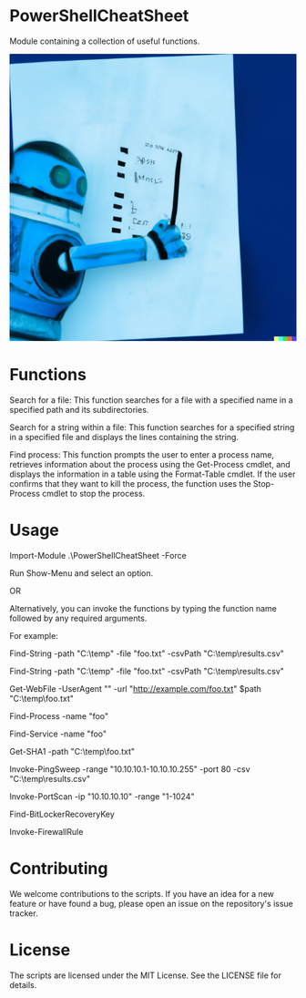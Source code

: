 # PowerShellCheatSheet
Module containing a collection of useful functions. 


![logo](https://github.com/gromedev/PowerShellCheatSheet/blob/main/Assets/logo.png)


# Functions
Search for a file: This function searches for a file with a specified name in a specified path and its subdirectories.

Search for a string within a file: This function searches for a specified string in a specified file and displays the lines containing the string.

Find process: This function prompts the user to enter a process name, retrieves information about the process using the Get-Process cmdlet, and displays the information in a table using the Format-Table cmdlet. If the user confirms that they want to kill the process, the function uses the Stop-Process cmdlet to stop the process.

# Usage

Import-Module .\PowerShellCheatSheet -Force

Run Show-Menu and select an option. 

OR

Alternatively, you can invoke the functions by typing the function name followed by any required arguments.

For example:

  Find-String -path "C:\temp" -file "foo.txt" -csvPath "C:\temp\results.csv"
  
  Find-String -path "C:\temp" -file "foo.txt" -csvPath "C:\temp\results.csv"
  
Get-WebFile -UserAgent "" -url "http://example.com/foo.txt" $path "C:\temp\foo.txt"

Find-Process -name "foo"

Find-Service -name "foo"

Get-SHA1 -path "C:\temp\foo.txt"

Invoke-PingSweep -range "10.10.10.1-10.10.10.255" -port 80 -csv "C:\temp\results.csv"

Invoke-PortScan -ip "10.10.10.10" -range "1-1024"

Find-BitLockerRecoveryKey 

Invoke-FirewallRule 



# Contributing
We welcome contributions to the scripts. If you have an idea for a new feature or have found a bug, please open an issue on the repository's issue tracker.

# License
The scripts are licensed under the MIT License. See the LICENSE file for details.
